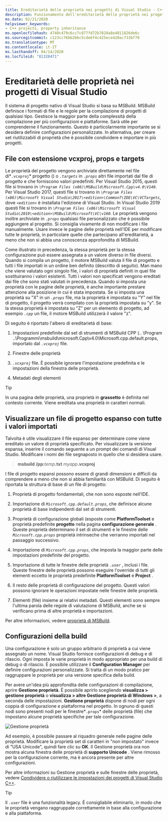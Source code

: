 ```yaml
---
title: Ereditarietà delle proprietà nei progetti di Visual Studio - C++
description: Funzionamento dell'ereditarietà delle proprietà nei progetti di Visual Studio C++ nativi (MSBuild).
ms.date: 02/21/2020
helpviewer_keywords:
- C++ projects, property inheritance
ms.openlocfilehash: 4740c479c6cc7c877fd72b7828a8e4811826de6c
ms.sourcegitcommit: c123cc76bb2b6c5cde6f4c425ece420ac733bf70
ms.translationtype: MT
ms.contentlocale: it-IT
ms.lasthandoff: 04/14/2020
ms.locfileid: "81328471"
---
```

# <a name="property-inheritance-in-visual-studio-projects"></a>Ereditarietà delle proprietà nei progetti di Visual Studio

Il sistema di progetto nativo di Visual Studio si basa su MSBuild. MSBuild definisce i formati di file e le regole per la compilazione di progetti di qualsiasi tipo. Gestisce la maggior parte della complessità della compilazione per più configurazioni e piattaforme. Sarà utile per comprenderne il funzionamento. Questo è particolarmente importante se si desidera definire configurazioni personalizzate. In alternativa, per creare set riutilizzabili di proprietà che è possibile condividere e importare in più progetti.

## <a name="the-vcxproj-file-props-files-and-targets-files"></a>File con estensione vcxproj, props e targets

Le proprietà del progetto vengono archiviate direttamente nel file di*`.vcxproj`* progetto () o *`.targets`* in *`.props`* altri file importati dal file di progetto e che forniscono valori predefiniti. Per Visual Studio 2015, questi file si trovano in *`\Program Files (x86)\MSBuild\Microsoft.Cpp\v4.0\V140`*. Per Visual Studio 2017, questi file si trovano in *`\Program Files (x86)\Microsoft Visual Studio\2017\<edition>\Common7\IDE\VC\VCTargets`*, dove *`<edition>`* è installata l'edizione di Visual Studio. In Visual Studio 2019 questi file si trovano in *`\Program Files (x86)\Microsoft Visual Studio\2019\<edition>\MSBuild\Microsoft\VC\v160`*. Le proprietà vengono inoltre archiviate in *`.props`* qualsiasi file personalizzato che è possibile aggiungere al progetto. Si consiglia vivamente di non modificare i file manualmente. Usare invece le pagine delle proprietà nell'IDE per modificare tutte le proprietà, in particolare quelle che partecipano all'ereditarietà, a meno che non si abbia una conoscenza approfondita di MSBuild.

Come illustrato in precedenza, la stessa proprietà per la stessa configurazione può essere assegnata a un valore diverso in file diversi. Quando si compila un progetto, il motore MSBuild valuta il file di progetto e tutti i file importati in un ordine ben definito (descritto di seguito). Man mano che viene valutato ogni singolo file, i valori di proprietà definiti in quel file sostituiranno i valori esistenti. Tutti i valori non specificati vengono ereditati dai file che sono stati valutati in precedenza. Quando si imposta una proprietà con le pagine delle proprietà, è anche importante prestare attenzione alla posizione in cui è stata impostata. Se si imposta una proprietà su "X" in un *`.props`* file, ma la proprietà è impostata su "Y" nel file di progetto, il progetto verrà compilato con la proprietà impostata su "y". Se la stessa proprietà è impostata su "Z" per un elemento di progetto, ad esempio *`.cpp`* un file, il motore MSBuild utilizzerà il valore "z".

Di seguito è riportato l'albero di ereditarietà di base:

1. Impostazioni predefinite dal set di strumenti di MSBuild CPP (.. \Program ..\Programmi\msbuild\microsoft.Cpp\v4.0\Microsoft.cpp.default.props, importato dal *`.vcxproj`* file.

1. Finestre delle proprietà

1. *`.vcxproj`* file. È possibile ignorare l'impostazione predefinita e le impostazioni della finestra delle proprietà.

1. Metadati degli elementi

> [!TIP]
> In una pagina delle proprietà, una proprietà in **grassetto** è definita nel contesto corrente. Viene ereditata una proprietà in caratteri normali.

## <a name="view-an-expanded-project-file-with-all-imported-values"></a>Visualizzare un file di progetto espanso con tutte i valori importati

Talvolta è utile visualizzare il file espanso per determinare come viene ereditato un valore di proprietà specificato. Per visualizzare la versione espansa, inserire il comando seguente a un prompt dei comandi di Visual Studio. Modificare i nomi dei file segnaposto in quello che si desidera usare.

> **msbuild /pp:**_temp_**.txt** _myapp_**.vcxproj**

I file di progetto espansi possono essere di grandi dimensioni e difficili da comprendere a meno che non si abbia familiarità con MSBuild. Di seguito è riportata la struttura di base di un file di progetto:

1. Proprietà di progetto fondamentali, che non sono esposte nell'IDE.

1. Importazione di *`Microsoft.cpp.default.props`*, che definisce alcune proprietà di base indipendenti dal set di strumenti.

1. Proprietà di configurazione globali (esposte come **PlatformToolset** e proprietà predefinite **progetto** nella pagina **configurazione generale** . Queste proprietà determinano il set di strumenti e le finestre delle *`Microsoft.cpp.props`* proprietà intrinseche che verranno importati nel passaggio successivo.

1. Importazione di *`Microsoft.cpp.props`*, che imposta la maggior parte delle impostazioni predefinite del progetto.

1. Importazione di tutte le finestre delle proprietà *`.user`* , inclusi i file. Queste finestre delle proprietà possono eseguire l'override di tutti gli elementi eccetto le proprietà predefinite **PlatformToolset** e **Project** .

1. Il resto delle proprietà di configurazione del progetto. Questi valori possono ignorare le operazioni impostate nelle finestre delle proprietà.

1. Elementi (file) insieme ai relativi metadati. Questi elementi sono sempre l'ultima parola delle regole di valutazione di MSBuild, anche se si verificano prima di altre proprietà e importazioni.

Per altre informazioni, vedere [proprietà di MSBuild](/visualstudio/msbuild/msbuild-properties).

## <a name="build-configurations"></a>Configurazioni della build

Una configurazione è solo un gruppo arbitrario di proprietà a cui viene assegnato un nome. Visual Studio fornisce configurazioni di debug e di rilascio. Ogni imposta le varie proprietà in modo appropriato per una build di debug o di rilascio. È possibile utilizzare il **Configuration Manager** per definire configurazioni personalizzate. Si tratta di un modo pratico per raggruppare le proprietà per una versione specifica della build.

Per avere un'idea più approfondita delle configurazioni di compilazione, aprire **Gestione proprietà**. È possibile aprirlo scegliendo **visualizza > gestione proprietà** o **visualizza > altre Gestione proprietà di Windows >**, a seconda delle impostazioni. **Gestione proprietà** dispone di nodi per ogni coppia di configurazione e piattaforma nel progetto. In ognuno di questi nodi sono presenti nodi per le finestre*`.props`* delle proprietà (file) che impostano alcune proprietà specifiche per tale configurazione.

![Gestione proprietà](media/property-manager.png "Gestione proprietà")

Ad esempio, è possibile passare al riquadro generale nelle pagine delle proprietà. Modificare la proprietà set di caratteri in "non impostato" invece di "USA Unicode", quindi fare clic su **OK**. Il Gestione proprietà ora non mostra alcuna finestra delle proprietà di **supporto Unicode** . Viene rimosso per la configurazione corrente, ma è ancora presente per altre configurazioni.

Per altre informazioni su Gestione proprietà e sulle finestre delle proprietà, vedere [Condividere o riutilizzare le impostazioni dei progetti di Visual Studio C++](create-reusable-property-configurations.md).

> [!TIP]
> Il *`.user`* file è una funzionalità legacy. È consigliabile eliminarlo, in modo che le proprietà vengano raggruppate correttamente in base alla configurazione e alla piattaforma.
